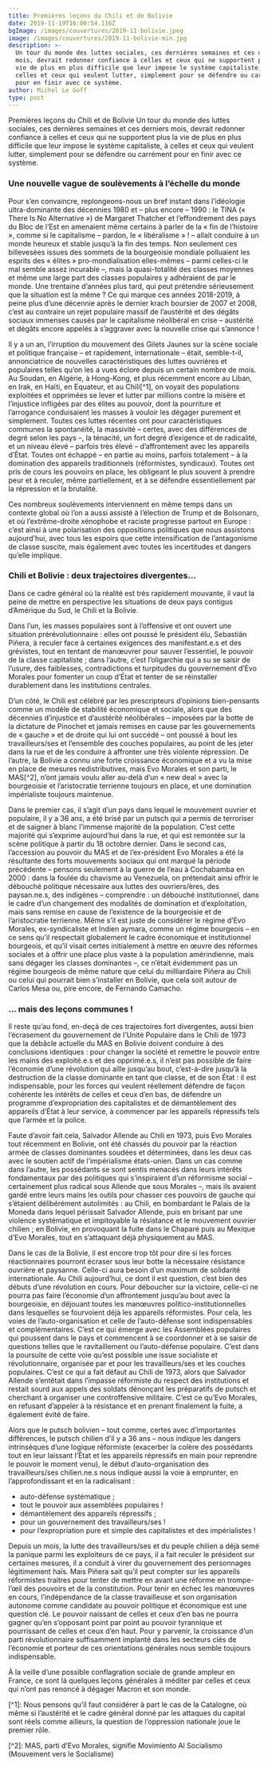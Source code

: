 ```yaml
---
title: Premières leçons du Chili et de Bolivie
date: 2019-11-19T16:00:54.116Z
bgImage: /images/couvertures/2019-11-bolivie.jpeg
image: /images/couvertures/2019-11-bolivie-min.jpg
description: >-
  Un tour du monde des luttes sociales, ces dernières semaines et ces derniers
  mois, devrait redonner confiance à celles et ceux qui ne supportent plus la
  vie de plus en plus difficile que leur impose le système capitaliste, de
  celles et ceux qui veulent lutter, simplement pour se défendre ou carrément
  pour en finir avec ce système.
author: Michel Le Goff
type: post
---
```

Premières leçons du Chili et de Bolivie
Un tour du monde des luttes sociales, ces dernières semaines et ces derniers mois, devrait redonner confiance à celles et ceux qui ne supportent plus la vie de plus en plus difficile que leur impose le système capitaliste, à celles et ceux qui veulent lutter, simplement pour se défendre ou carrément pour en finir avec ce système.

### Une nouvelle vague de soulèvements à l’échelle du monde

Pour s’en convaincre, replongeons-nous un bref instant dans l’idéologie ultra-dominante des décennies 1980 et – plus encore – 1990 : le TINA (« There Is No Alternative ») de Margaret Thatcher et l’effondrement des pays du Bloc de l’Est en amenaient même certains à parler de la « fin de l’histoire », comme si le capitalisme – pardon, le « libéralisme » ! – allait conduire à un monde heureux et stable jusqu’à la fin des temps. Non seulement ces billevesées issues des sommets de la bourgeoisie mondiale polluaient les esprits des « élites » pro-mondialisation elles-mêmes – parmi celles-ci le mal semble assez incurable –, mais la quasi-totalité des classes moyennes et même une large part des classes populaires y adhéraient de par le monde. Une trentaine d’années plus tard, qui peut prétendre sérieusement que la situation est la même ? Ce qui marque ces années 2018-2019, à peine plus d’une décennie après le dernier krach boursier de 2007 et 2008, c’est au contraire un rejet populaire massif de l’austérité et des dégâts sociaux immenses causés par le capitalisme néolibéral en crise – austérité et dégâts encore appelés à s’aggraver avec la nouvelle crise qui s’annonce ! 

Il y a un an, l’irruption du mouvement des Gilets Jaunes sur la scène sociale et politique française – et rapidement, internationale – était, semble-t-il, annonciatrice de nouvelles caractéristiques des luttes ouvrières et populaires telles qu’on les a vues éclore depuis un certain nombre de mois. Au Soudan, en Algérie, à Hong-Kong, et plus récemment encore au Liban, en Irak, en Haïti, en Equateur, et au Chili\[^1], on voyait des populations exploitées et opprimées se lever et lutter par millions contre la misère et l’injustice infligées par des élites au pouvoir, dont la pourriture et l’arrogance conduisaient les masses à vouloir les dégager purement et simplement. Toutes ces luttes récentes ont pour caractéristiques communes la spontanéité, la massivité – certes, avec des différences de degré selon les pays –, la ténacité, un fort degré d’exigence et de radicalité, et un niveau élevé – parfois très élevé – d’affrontement avec les appareils d’État. Toutes ont échappé – en partie au moins, parfois totalement – à la domination des appareils traditionnels (réformistes, syndicaux). Toutes ont pris de cours les pouvoirs en place, les obligeant le plus souvent à prendre peur et à reculer, même partiellement, et à se défendre essentiellement par la répression et la brutalité. 

Ces nombreux soulèvements interviennent en même temps dans un contexte global où l’on a aussi assisté à l’élection de Trump et de Bolsonaro, et où l’extrême-droite xénophobe et raciste progresse partout en Europe : c’est ainsi à une polarisation des oppositions politiques que nous assistons aujourd’hui, avec tous les espoirs que cette intensification de l’antagonisme de classe suscite, mais également avec toutes les incertitudes et dangers qu’elle implique.

### Chili et Bolivie : deux trajectoires divergentes…

Dans ce cadre général où la réalité est très rapidement mouvante, il vaut la peine de mettre en perspective les situations de deux pays contigus d’Amérique du Sud, le Chili et la Bolivie. 

Dans l’un, les masses populaires sont à l’offensive et ont ouvert une situation prérévolutionnaire : elles ont poussé le président élu, Sebastián Piñera, à reculer face à certaines exigences des manifestant.e.s et des grévistes, tout en tentant de manœuvrer pour sauver l’essentiel, le pouvoir de la classe capitaliste ; dans l’autre, c’est l’oligarchie qui a su se saisir de l’usure, des faiblesses, contradictions et turpitudes du gouvernement d’Evo Morales pour fomenter un coup d’État et tenter de se réinstaller durablement dans les institutions centrales. 

D’un côté, le Chili est célébré par les prescripteurs d’opinions bien-pensants comme un modèle de stabilité économique et sociale, alors que des décennies d’injustice et d’austérité néolibérales – imposées par la botte de la dictature de Pinochet et jamais remises en cause par les gouvernements de « gauche » et de droite qui lui ont succédé – ont poussé à bout les travailleurs/ses et l’ensemble des couches populaires, au point de les jeter dans la rue et de les conduire à affronter une très violente répression. De l’autre, la Bolivie a connu une forte croissance économique et a vu la mise en place de mesures redistributives, mais Evo Morales et son parti, le MAS\[^2], n’ont jamais voulu aller au-delà d’un « new deal » avec la bourgeoisie et l’aristocratie terrienne toujours en place, et une domination impérialiste toujours maintenue. 

Dans le premier cas, il s’agit d’un pays dans lequel le mouvement ouvrier et populaire, il y a 36 ans, a été brisé par un putsch qui a permis de terroriser et de saigner à blanc l’immense majorité de la population. C’est cette majorité qui s’exprime aujourd’hui dans la rue, et qui est remontée sur la scène politique à partir du 18 octobre dernier. Dans le second cas, l’accession au pouvoir du MAS et de l’ex-président Evo Morales a été la résultante des forts mouvements sociaux qui ont marqué la période précédente – pensons seulement à la guerre de l’eau à Cochabamba en 2000 : dans la foulée du chavisme au Venezuela, on prétendait ainsi offrir le débouché politique nécessaire aux luttes des ouvriers/ères, des paysan.ne.s, des indigènes – comprendre : un débouché institutionnel, dans le cadre d’un changement des modalités de domination et d’exploitation, mais sans remise en cause de l’existence de la bourgeoisie et de l’aristocratie terrienne. Même s’il est juste de considérer le régime d’Evo Morales, ex-syndicaliste et Indien aymara, comme un régime bourgeois – en ce sens qu’il respectait globalement le cadre économique et institutionnel bourgeois, et qu’il visait certes initialement à mettre en œuvre des réformes sociales et à offrir une place plus vaste à la population amérindienne, mais sans dégager les classes dominantes –, ce n’était évidemment pas un régime bourgeois de même nature que celui du milliardaire Piñera au Chili ou celui qui pourrait bien s’installer en Bolivie, que cela soit autour de Carlos Mesa ou, pire encore, de Fernando Camacho.

### … mais des leçons communes !

Il reste qu’au fond, en-deçà de ces trajectoires fort divergentes, aussi bien l’écrasement du gouvernement de l’Unité Populaire dans le Chili de 1973 que la débâcle actuelle du MAS en Bolivie doivent conduire à des conclusions identiques : pour changer la société et remettre le pouvoir entre les mains des exploité.e.s et des opprimé.e.s, il n’est pas possible de faire l’économie d’une révolution qui aille jusqu’au bout, c’est-à-dire jusqu’à la destruction de la classe dominante en tant que classe, et de son État : il est indispensable, pour les forces qui veulent réellement défendre de façon cohérente les intérêts de celles et ceux d’en bas, de défendre un programme d’expropriation des capitalistes et de démantèlement des appareils d’État à leur service, à commencer par les appareils répressifs tels que l’armée et la police. 

Faute d’avoir fait cela, Salvador Allende au Chili en 1973, puis Evo Morales tout récemment en Bolivie, ont été chassés du pouvoir par la réaction armée de classes dominantes soudées et déterminées, dans les deux cas avec le soutien actif de l’impérialisme états-unien. Dans un cas comme dans l’autre, les possédants se sont sentis menacés dans leurs intérêts fondamentaux par des politiques qui s’inspiraient d’un réformisme social – certainement plus radical sous Allende que sous Morales –, mais ils avaient gardé entre leurs mains les outils pour chasser ces pouvoirs de gauche qui s’étaient délibérément autolimités : au Chili, en bombardant le Palais de la Moneda dans lequel périssait Salvador Allende, puis en brisant par une violence systématique et impitoyable la résistance et le mouvement ouvrier chilien ; en Bolivie, en provoquant la fuite dans le Chaparé puis au Mexique d’Evo Morales, tout en s’attaquant déjà physiquement au MAS. 

Dans le cas de la Bolivie, il est encore trop tôt pour dire si les forces réactionnaires pourront écraser sous leur botte la nécessaire résistance ouvrière et paysanne. Celle-ci aura besoin d’un maximum de solidarité internationale. Au Chili aujourd’hui, ce dont il est question, c’est bien des débuts d’une révolution en cours. Pour déboucher sur la victoire, celle-ci ne pourra pas faire l’économie d’un affrontement jusqu’au bout avec la bourgeoisie, en déjouant toutes les manœuvres politico-institutionnelles dans lesquelles se fourvoient déjà les appareils réformistes. Pour cela, les voies de l’auto-organisation et celle de l’auto-défense sont indispensables et complémentaires. C’est ce qui émerge avec les Assemblées populaires qui poussent dans le pays et commencent à se coordonner et à se saisir de questions telles que le ravitaillement ou l’auto-défense populaire. C’est dans la poursuite de cette voie qu’est possible une issue socialiste et révolutionnaire, organisée par et pour les travailleurs/ses et les couches populaires. C’est ce qui a fait défaut au Chili de 1973, alors que Salvador Allende s’entêtait dans l’impasse réformiste du respect des institutions et restait sourd aux appels des soldats dénonçant les préparatifs de putsch et cherchant à organiser une controffensive militaire. C’est ce qu’Evo Morales, en refusant d’appeler à la résistance et en prenant finalement la fuite, a également évité de faire.

Alors que le putsch bolivien – tout comme, certes avec d’importantes différences, le putsch chilien d’il y a 36 ans – nous indique les dangers intrinsèques d’une logique réformiste (exacerber la colère des possédants tout en leur laissant l’État et les appareils répressifs en main pour reprendre le pouvoir le moment venu), le début d’auto-organisation des travailleurs/ses chilien.ne.s nous indique aussi la voie à emprunter, en l’approfondissant et en la radicalisant : 

* auto-défense systématique ;
* tout le pouvoir aux assemblées populaires ! 
* démantèlement des appareils répressifs ;
* pour un gouvernement des travailleurs/ses ! 
* pour l’expropriation pure et simple des capitalistes et des impérialistes !

Depuis un mois, la lutte des travailleurs/ses et du peuple chilien a déjà semé la panique parmi les exploiteurs de ce pays, il a fait reculer le président sur certaines mesures, il a conduit à virer du gouvernement des personnages légitimement haïs. Mais Piñera sait qu’il peut compter sur les appareils réformistes traitres pour tenter de mettre en avant une réforme en trompe-l’œil des pouvoirs et de la constitution. Pour tenir en échec les manœuvres en cours, l’indépendance de la classe travailleuse et son organisation autonome comme candidate au pouvoir politique et économique est une question clé. Le pouvoir naissant de celles et ceux d’en bas ne pourra gagner qu’en s’opposant point par point au pouvoir tyrannique et pourrissant de celles et ceux d’en haut. Pour y parvenir, la croissance d’un parti révolutionnaire suffisamment implanté dans les secteurs clés de l’économie et porteur de ces orientations générales nous semble toujours indispensable. 


À la veille d’une possible conflagration sociale de grande ampleur en France, ce sont là quelques leçons générales à méditer par celles et ceux qui n’ont pas renoncé à dégager Macron et son monde. 


\[^1]: Nous pensons qu’il faut considérer à part le cas de la Catalogne, où même si l’austérité et le cadre général donné par les attaques du capital sont réels comme ailleurs, la question de l’oppression nationale joue le premier rôle.

\[^2]: MAS, parti d’Evo Morales, signifie Movimiento Al Socialismo (Mouvement vers le Socialisme)
